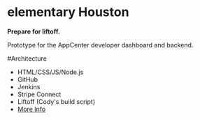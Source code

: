 # elementary Houston
**Prepare for liftoff.**

Prototype for the AppCenter developer dashboard and backend.

#Architecture
* HTML/CSS/JS/Node.js
* GitHub
* Jenkins
* Stripe Connect
* Liftoff (Cody's build script)
* [More Info](https://docs.google.com/document/d/1nHCnxNpaQI8G2VdJKFeri12krLpgtUQllMj8_PdZ7P8/edit)
